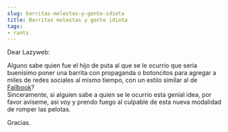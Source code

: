 ```yaml
---
slug: barritas-molestas-y-gente-idiota  
title: Barritas molestas y gente idiota  
tags:  
- rants  
---
```

  
Dear Lazyweb:  
  
Alguno sabe quien fue el hijo de puta al que se le ocurrio que seria buenisimo poner una barrita con propaganda o botoncitos para agregar a miles de redes sociales al mismo tiempo, con un estilo similar al de [Failbook](http://facebook.com)?   
Sinceramente, si alguien sabe a quien se le ocurrio esta <sarcasmo> genial </sarcasmo> idea, por favor aviseme, asi voy y prendo fuego al culpable de esta nueva modalidad de romper las pelotas.  
  
Gracias.  
